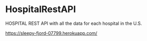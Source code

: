 # HospitalRestAPI

HOSPITAL REST API with all the data for each hospital in the U.S.

https://sleepy-fjord-07799.herokuapp.com/
